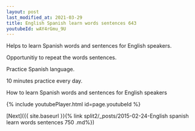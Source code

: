 ```yaml
---
layout: post
last_modified_at: 2021-03-29
title: English Spanish learn words sentences 643 
youtubeId: wAY4rGmu_9U
---
```

 
 
Helps to learn Spanish words and sentences for English speakers.

Opportunitiy to repeat the words sentences. 

Practice Spanish language. 
 
10 minutes practice every day. 
 
How to learn Spanish words and sentences for English speakers 
 
{% include youtubePlayer.html id=page.youtubeId %}
 
 
[Next]({{ site.baseurl }}{% link  split2/_posts/2015-02-24-English spanish learn words sentences 750 .md%})
 
